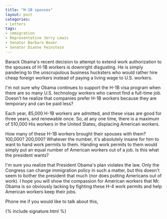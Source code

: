 ```yaml
---
title: "H-1B spouses"
layout: post
categories:
- Letters
tags:
- immigration
- Representative Jerry Lewis
- Senator Barbara Boxer
- Senator Dianne Feinstein
---
```


Barack Obama's recent decision to attempt to extend work authorization to the spouses of H-1B workers is downright disgusting. He is simply pandering to the unscrupulous business hucksters who would rather hire cheap foreign workers instead of paying a living wage to U.S. workers.  
  
I'm not sure why Obama continues to support the H-1B visa program when there are so many U.S. technology workers who cannot find a full-time job. Doesn't he realize that companies prefer H-1B workers because they are temporary and can be paid less?

Each year, 85,000 H-1B workers are admitted, and these visas are good for three years, and renewable once. So, at any one time, there is a maximum of 510,000 His workers in the United States, displacing American workers.

How many of these H-1B workers brought their spouses with them? 100,000? 200,000? Whatever the number, it's absolutely insane for him to want to hand work permits to them. Handing work permits to them would simply put an equal number of American workers out of a job. Is this what the president wants?

I'm sure you realize that President Obama's plan violates the law. Only the Congress can change immigration policy in such a matter, but this doesn't seem to bother the president that much (nor does putting Americans out of work). I hope you will show the compassion for American workers that Mr. Obama is so obviously lacking by fighting these H-4 work permits and help American workers keep their jobs.

Phone me if you would like to talk about this,

{% include signature.html %}
